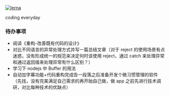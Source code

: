 [![lerna](https://img.shields.io/badge/maintained%20with-lerna-cc00ff.svg)](https://lerna.js.org/)

coding everyday

### 待办事项

- 阅读《重构-改善既有代码的设计》
- 对比不同语言的异常处理方式并写一篇总结文章（对于 reject 的使用场景有点迷惑，没有形成统一的规范来决定何时该使用 reject，通过 catch 来处理异常和通过返回值来处理异常有什么区别？）
- 学习下 nodejs 中 Buffer 的用法
- 自动加字幕功能+代码重构完成告一段落之后准备开发个微习惯管理的软件（先找，没有完美满足自己需求的再开始自己做，做 app 之前先进行技术调研，对比每种技术的优缺点）
